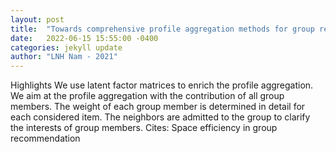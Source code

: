 ```yaml
---
layout: post
title:  "Towards comprehensive profile aggregation methods for group recommendation based on the latent factor model"
date:   2022-06-15 15:55:00 -0400
categories: jekyll update
author: "LNH Nam - 2021"
---
```

Highlights We use latent factor matrices to enrich the profile aggregation. We aim at the profile aggregation with the contribution of all group members. The weight of each group member is determined in detail for each considered item. The neighbors are admitted to the group to clarify the interests of group members.
Cites: Space efficiency in group recommendation